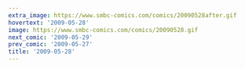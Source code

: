```yaml
---
extra_image: https://www.smbc-comics.com/comics/20090528after.gif
hovertext: '2009-05-28'
image: https://www.smbc-comics.com/comics/20090528.gif
next_comic: '2009-05-29'
prev_comic: '2009-05-27'
title: '2009-05-28'
---
```


